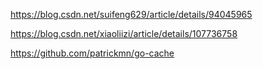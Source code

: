 https://blog.csdn.net/suifeng629/article/details/94045965

https://blog.csdn.net/xiaoliizi/article/details/107736758

https://github.com/patrickmn/go-cache
